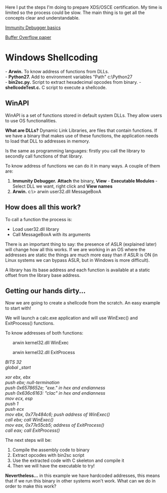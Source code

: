 Here I put the steps I'm doing to prepare XDS/OSCE certification. My time is limited so the process could be slow. The main thing is to get all the concepts clear and understandable.

<a href="https://www.sans.org/reading-room/whitepapers/malicious/basic-reverse-engineering-immunity-debugger-36982">Immunity Debugger basics </a><p>
<a href="https://www.ma.rhul.ac.uk/static/techrep/2009/RHUL-MA-2009-06.pdf">Buffer Overflow paper</a>
<a href=""></a>
<a href=""></a>
<a href=""></a>


<H1>Windows Shellcoding</H1>
- <b>Arwin.</b> To know address of functions from DLLs.<br>
- <b>Python27.</b> Add to environment variables "Path" c:\Python27<br>
- <b>bin2sc.py.</b> Script to extract hexadecimal opcodes from binary.
- <b>shellcodeTest.c.</b> C script to execute a shellcode.

<h2>WinAPI</h2>
WinAPI is a set of functions stored in default system DLLs. They allow users to use OS functionalities.

<b>What are DLLs?</b>
Dynamic Link Libraries, are files that contain functions. If we have a binary that makes use of these functions, the application needs to load that DLL to addresses in memory.

Is the same as programming languages: firstly you call the library to secondly call functions of that library.<p>

To know address of functions we can do it in many ways. A couple of them are:<br>

<ol><b><li>Immunity Debugger.</b> <b>Attach</b> the binary, <b>View</b> - <b>Executable Modules </b>- Select DLL we want, right click and <b>View names</b><br></li>
<b><li>Arwin.</b> c:\> arwin user32.dll MessageBoxA </li>
</ol>
  
<h2>How does all this work?</h2>
To call a function the process is:<p>
<ul>
<li>Load user32.dll library</li>
<li>Call MessageBoxA with its arguments</li>
</ul>
There is an important thing to say: the presence of ASLR (explained later) will change how all this works. If we are working in an OS where the addresses are static the things are much more easy than if ASLR is ON (in Linux systems we can bypass ASLR, but in Windows is more difficult).<p>
  
A library has its base address and each function is available at a static offset from the library base address.  

<h2>Getting our hands dirty...</h2>
Now we are going to create a shellcode from the scratch. An easy example to start with!<p>
We will launch a calc.exe application and will use WinExec() and ExitProcess() functions.<p>
To know addresses of both functions: <p>
  <ul><list>arwin kernel32.dll WinExec</list><p>
    <list>arwin kernel32.dll ExitProcess</list><p>
    </ul>
  
  <i>
  BITS 32<br>
  global _start<br>
  
  xor ebx, ebx<br>
  push ebx; null-termination<br>
  push 0x6578652e; "exe." in hex and endianness<br>
  push 0x636c6163: "clac" in hex and endianness<br>
  mov ecx, esp<br>
  push 1<br>
  push ecx<br>
  mov ebx, 0x77e484c6; push address of WinExec()<br>
  call ebx; call WinExec()<br>
  mov eax, 0x77e55cb5; address of ExitProcess()<br>
  call eax; call ExitProcess()<p>
   </i>
The next steps will be:
<ol>
  <li>Compile the assembly code to binary</li>
  <li>Extract opcodes with bin2sc script</li>
  <li>Use the extracted code with C skeleton and compile it</li>
  <li>Then we will have the executable to try!</li>
  
  </ol>
<b>Nevertheless...</b> in this example we have hardcoded addresses, this means that if we run this binary in other systems won't work.
What can we do in order to make this work?<p>
  

